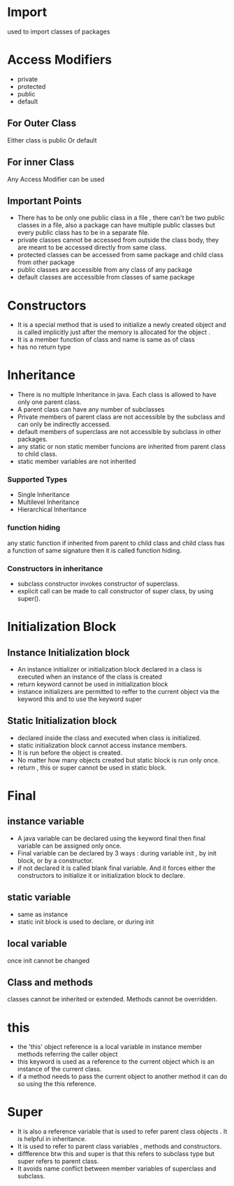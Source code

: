 # Import 
used to import classes of packages
# Access Modifiers
- private
- protected 
- public
- default

## For Outer Class 
Either class is public Or default
## For inner Class
Any Access Modifier can be used

## Important Points
- There has to be only one public class in a file , there can't be two public classes in a file, also a package can have multiple public classes but every public class has to be in a separate file.
- private classes cannot be accessed from outside the class body, they are meant to be accessed directly from same class.
- protected classes can be accessed from same package and child class from other package
- public classes are accessible from any class of any package
- default classes are accessible from classes of same package

# Constructors
- It is a special method that is used to initialize a newly created object and is called implicitly just after the memory is allocated for the object .
- It is a member function of class and name is same as of class
- has no return type
  
# Inheritance
- There is no multiple Inheritance in java. Each class is allowed to have only one parent class.
- A parent class can have any number of subclasses
- Private members of parent class are not accessible by the subclass and can only be indirectly accessed.
- default members of superclass are not accessible by subclass in other packages.
- any static or non static member funcions are inherited from parent class to child class.
- static member variables are not inherited

### Supported Types
- Single Inheritance
- Multilevel Inheritance
- Hierarchical Inheritance

### function hiding
any static function if inherited from parent to child class and child class has a function of same signature then it is called function hiding.

### Constructors in inheritance
- subclass constructor invokes constructor of superclass.
- explicit call can be made to call constructor of super class, by using super().

# Initialization Block
## Instance Initialization block
- An instance initializer or initialization block declared in a class is executed when an instance of the class is created
- return keyword cannot be used in initialization block
- instance initializers are permitted to reffer to the current object via the keyword this and to use the keyword super

## Static Initialization block
- declared inside the class and executed when class is initialized.
- static initialization block cannot access instance members.
- It is run before the object is created.
- No matter how many objects created but static block is run only once.
- return , this or super cannot be used in static block.
  
# Final
## instance variable
- A java variable can be declared using the keyword final then final variable can be assigned only once. 
- Final variable can be declared by 3 ways : during variable init , by init block, or by a constructor.
- if not declared it is called blank final variable. And it forces either the constructors to initialize it or initialization block to declare.
## static variable
- same as instance
- static init block is used to declare, or during init
## local variable
once init cannot be changed
## Class and methods
classes cannot be inherited or extended.
Methods cannot be overridden.

# this
- the 'this' object reference is a local variable in instance member methods referring the caller object
- this keyword is used as a reference to the current object which is an instance of the current class.
- if a method needs to pass the current object to another method it can do so using the this reference.

# Super
- It is also a reference variable that is used to refer parent class objects . It is helpful in inheritance.
- It is used to refer to parent class variables , methods and constructors.
- diffference btw this and super is that this refers to subclass type but super refers to parent class.
- It avoids name conflict between member variables of superclass and subclass.
